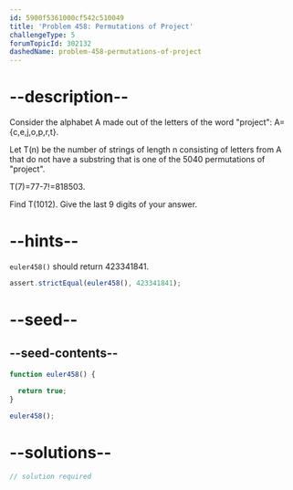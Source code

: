 ```yaml
---
id: 5900f5361000cf542c510049
title: 'Problem 458: Permutations of Project'
challengeType: 5
forumTopicId: 302132
dashedName: problem-458-permutations-of-project
---
```


# --description--

Consider the alphabet A made out of the letters of the word "project": A={c,e,j,o,p,r,t}.

Let T(n) be the number of strings of length n consisting of letters from A that do not have a substring that is one of the 5040 permutations of "project".

T(7)=77-7!=818503.

Find T(1012). Give the last 9 digits of your answer.

# --hints--

`euler458()` should return 423341841.

```js
assert.strictEqual(euler458(), 423341841);
```

# --seed--

## --seed-contents--

```js
function euler458() {

  return true;
}

euler458();
```

# --solutions--

```js
// solution required
```
